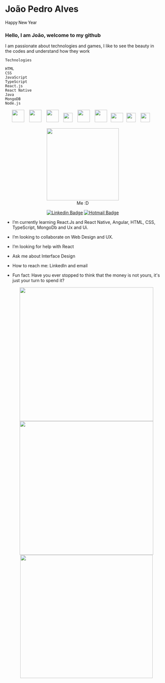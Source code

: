 # João Pedro Alves

<span style="font-family: 'Roboto';">Happy New Year</span>

### Hello, I am João, welcome to my github

I am passionate about technologies and games, I like to see the beauty in the codes and understand how they work

    Technologies

    HTML
    CSS
    JavaScript
    TypeScript
    React.js
    React Native
    Java
    MongoDB
    Node.js

<div align="center">
<img  width="40px" height="40px" src="https://media.giphy.com/media/XAxylRMCdpbEWUAvr8/source.gif" />&nbsp;&nbsp;&nbsp;
<img  width="40px" height="40px" src="https://media.giphy.com/media/fsEaZldNC8A1PJ3mwp/source.gif" />&nbsp;&nbsp;&nbsp;
<img  width="40px" height="40px" src="https://media.giphy.com/media/ln7z2eWriiQAllfVcn/source.gif" />&nbsp;&nbsp;&nbsp;
<img  width="30px" height="30px" src="https://miro.medium.com/max/700/1*mn6bOs7s6Qbao15PMNRyOA.png" />&nbsp;&nbsp;&nbsp;
<img  width="40px" height="40px" src="https://media.giphy.com/media/Sr8xDpMwVKOHUWDVRD/source.gif" />&nbsp;&nbsp;&nbsp;
<img  width="40px" height="40px" src="https://media.giphy.com/media/eNAsjO55tPbgaor7ma/source.gif" />&nbsp;&nbsp;
<img  width="40px" height="30px" src="https://logoeps.com/wp-content/uploads/2013/03/java-eps-vector-logo.png" />&nbsp;&nbsp;
<img  width="30px" height="30px" src="https://www.clipartmax.com/png/full/275-2754492_mongodb-nosql-document-oriented-database-portable-network-mongodb-logo.png" />&nbsp;&nbsp;&nbsp;
<img  width="30px" height="30px" src="https://miro.medium.com/max/400/1*7xUxphx7WwttvlFu5gVvVw.png" />&nbsp;&nbsp;&nbsp;

</div>
<br>
<div align="center">
<img  width="234px" src="https://raw.githubusercontent.com/joaopealves/joaopealves/master/git_documents/Yo.jpeg" /><br>
Me :D<br>

[![Linkedin Badge](https://img.shields.io/badge/-LinkedIn-blue?style=flat-square&logo=Linkedin&logoColor=white&link=https://www.linkedin.com/in/daniele-oliveira-lucas-8a685683/)](https://www.linkedin.com/in/joaopealves/) [![Hotmail Badge](https://img.shields.io/badge/-Hotmail-0078D4?style=flat-square&logo=microsoft-outlook&logoColor=white&link=mailto:daniele_oli_lucas@hotmail.com)](mailto:jotalmeida007@hotmail.com)

</div>

<!-- - I’m currently working on ... -->

- I’m currently learning React.Js and React Native, Angular, HTML, CSS, TypeScript, MongoDb and Ux and Ui.
- I’m looking to collaborate on Web Design and UX.
- I’m looking for help with React
- Ask me about Interface Design
- How to reach me: LinkedIn and email
- Fun fact: Have you ever stopped to think that the money is not yours, it's just your turn to spend it?

    <div align="center">
     <img width="434px" src="https://github-readme-stats.vercel.app/api?username=joaopealves&hide=contribs,prs" />

    <img width="434px" src="https://github-readme-stats.vercel.app/api/top-langs/?username=joaopealves&langs_count=8)](https://github.com/joaopealves/github-readme-statsl" />

  </div>

  <div align="center">
  <img  width="430px" height="400px" src="https://i.imgur.com/aAD6hRW.gif" />
  </div>
